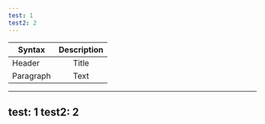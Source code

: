 ```yaml
---
test: 1
test2: 2
---
```


| Syntax      | Description |
| ----------- | :---------: |
| Header      | Title       |
| Paragraph   | Text        |

---
test: 1
test2: 2
---
